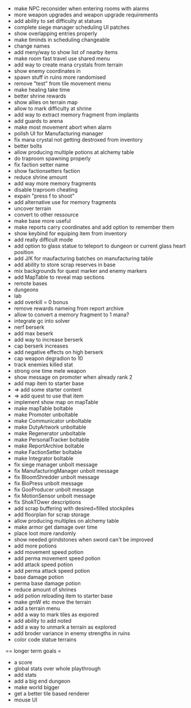 * make NPC reconsider when entering rooms with alarms
* more weapon upgrades and weapon upgrade requirements
* add ability to set difficulty at statues
* complete siege manager scheduling UI patches
 * show overlapping entries properly
 * make timinds in scheduling changeable
* change names
* add meny/way to show list of nearby items 
* make room fast travel use shared menu
* add way to create mana crystals from terrain
* show enemy coordinates in 
* spawn stuff in ruins more randomised
* remove "test" from tile movement menu
* make healing take time
* better shrine rewards
* show allies on terrain map
* allow to mark difficulty at shrine
* add way to extract memory fragment from implants
* add guards to arena
* make most movement abort when alarm
* polish UI for Manufacturing manager
* fix mana crystal not getting destroxed from inventory
* better bolts
* allow producing multiple potions at alchemy table
* do traproom spawning properly
* fix faction setter name
* show factionsetters faction
* reduce shrine amount
* add way more memory fragments
* disable traproom cheating
* expain "press f to shoot"
* add alternative use for memory fragments
 * uncover terrain
 * convert to other ressource
* make base more useful
* make reports carry coordinates and add option to remember them
* show keybind for equiping item from inventory
* add really difficult mode
* add option to glass statue to teleport to dungeon or current glass heart position
* add J/K for maufacturing batches on manufacturing table
* add ability to store scrap reserves in base
* mix backgrounds for quest marker and enemy markers
* add MapTable to reveal map sections
 * remote bases
 * dungeons
 * lab
* add overkill = 0 bonus
* remove rewards nameing from report archive
* allow to convert a memory fragment to 1 mana?
* integrate gc into solver
* nerf berserk
 * add max beserk
 * add way to increase berserk
  * cap berserk increases
 * add negative effects on high berserk
* cap weapon degradion to 10
* track enemies killed stat
* strong one time mele weapon
* show message on promoter when already rank 2
* add map item to starter base
 * => add some starter content
 * => add quest to use that item
* implement show map on mapTable
* make mapTable boltable
* make Promoter unboltable
* make Communicator unboltable
* make DutyArtwork unboltable
* make Regenerator unboltable
* make PersonalTracker boltable
* make ReportArchive boltable
* make FactionSetter boltable
* make Integrator boltable
* fix siege manager unbolt message
* fix ManufacturingManager unbolt message
* fix BloomShredder unbolt message
* fix BioPress unbolt message
* fix GooProducer unbolt message
* fix MotionSensor unbolt message
* fix ShokTOwer descriptions
* add scrap buffering with desired=filled stockpiles
 * add floorplan for scrap storage
* allow producing multiples on alchemy table
* make armor get damage over time
* place loot more randomly
* show needed grindstones when sword can't be improved
* add more potions
 * add movement speed potion
 * add perma movement speed potion
 * add attack speed potion
 * add perma attack speed potion
 * base damage potion
 * perma base damage potion
* reduce amount of shrines
* add potion reloading item to starter base
* make gmW etc move the terrain
* add a terrain menu
 * add a way to mark tiles as expored
 * add ability to add noted
* add a way to unmark a terrain as explored
* add broder variance in enemy strengths in ruins
* color code statue terrains

== longer term goals =

* a score
 * global stats over whole playthrough
  * add stats
* add a big end dungeon
* make world bigger
* get a better tile based renderer
* mouse UI
